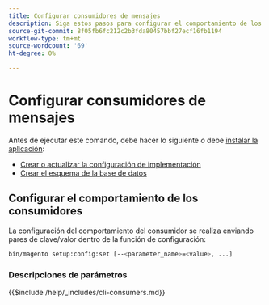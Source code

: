 ```yaml
---
title: Configurar consumidores de mensajes
description: Siga estos pasos para configurar el comportamiento de los consumidores de cola de mensajes de Adobe Commerce o de Magento Open Source.
source-git-commit: 8f05fb6fc212c2b3fda80457bbf27ecf16fb1194
workflow-type: tm+mt
source-wordcount: '69'
ht-degree: 0%

---
```



# Configurar consumidores de mensajes

Antes de ejecutar este comando, debe hacer lo siguiente *o* debe [instalar la aplicación](../advanced.md):

* [Crear o actualizar la configuración de implementación](deployment.md)
* [Crear el esquema de la base de datos](database.md)

## Configurar el comportamiento de los consumidores

La configuración del comportamiento del consumidor se realiza enviando pares de clave/valor dentro de la función de configuración:

```bash
bin/magento setup:config:set [--<parameter_name>=<value>, ...]
```

### Descripciones de parámetros

{{$include /help/_includes/cli-consumers.md}}
